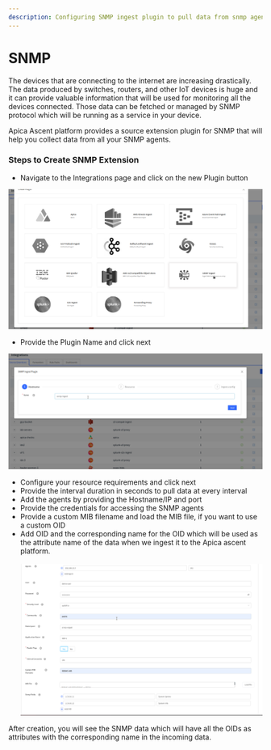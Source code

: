 ```yaml
---
description: Configuring SNMP ingest plugin to pull data from snmp agents
---
```


# SNMP

The devices that are connecting to the internet are increasing drastically. The data produced by switches, routers, and other IoT devices is huge and it can provide valuable information that will be used for monitoring all the devices connected. Those data can be fetched or managed by SNMP protocol which will be running as a service in your device.

Apica Ascent platform provides a source extension plugin for SNMP that will help you collect data from all your SNMP agents.



### Steps to Create SNMP Extension

* Navigate to the Integrations page and click on the new Plugin button

![](<../../.gitbook/assets/image (417).png>)

* Provide the Plugin Name and click next

![](<../../.gitbook/assets/image (418).png>)

* Configure your resource requirements and click next
* Provide the interval duration in seconds to pull data at every interval
* Add the agents by providing the Hostname/IP and port
* Provide the credentials for accessing the SNMP agents
* Provide a custom MIB filename and load the MIB file, if you want to use a custom OID
* Add OID and the corresponding name for the OID which will be used as the attribute name of the data when we ingest it to the Apica ascent platform.\
  \
  ![](<../../.gitbook/assets/image (419).png>)

After creation, you will see the SNMP data which will have all the OIDs as attributes with the corresponding name in the incoming data.
